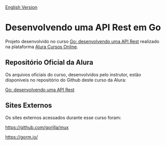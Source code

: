 [English Version](README.EN.md)

# Desenvolvendo uma API Rest em Go

Projeto desenvolvido no curso [Go: desenvolvendo uma API Rest](https://cursos.alura.com.br/course/go-desenvolvendo-api-rest) realizado na plataforma [Alura Cursos Online](https://alura.com.br/).

## Repositório Oficial da Alura

Os arquivos oficiais do curso, desenvolvidos pelo instrutor, estão disponíveis no repositório do Github deste curso da Alura:

[Go: desenvolvendo uma API Rest](https://github.com/alura-cursos/api-go-rest)

## Sites Externos

Os sites externos acessados durante esse curso foram:

https://github.com/gorilla/mux

https://gorm.io/